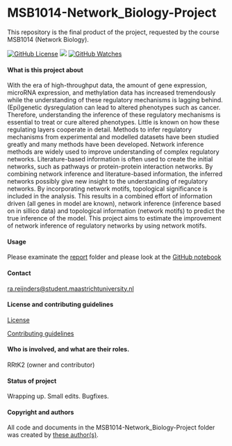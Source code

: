 # MSB1014-Network_Biology-Project
This repository is the final product of the project, requested by the course MSB1014 (Network Biology).

[![GitHub License](https://img.shields.io/github/license/Rrtk2/MSB1014-Network_Biology-Project)](https://github.com/Rrtk2/MSB1014-Network_Biology-Project/blob/master/LICENSE.md) ![](https://img.shields.io/badge/Status-Wrapping_up-green) [![GitHub Watches](https://img.shields.io/github/watchers/Rrtk2/MSB1014-Network_Biology-Project.svg?style=social&label=Watch&maxAge=2592000)](https://github.com/Rrtk2/MSB1014-Network_Biology-Project/watchers) 


#### What is this project about
With the era of high-throughput data, the amount of gene expression, microRNA expression, and methylation data has increased tremendously while the understanding of these regulatory mechanisms is lagging behind. (Epi)genetic dysregulation can lead to altered phenotypes such as cancer. Therefore, understanding the inference of these regulatory mechanisms is essential to treat or cure altered phenotypes. Little is known on how these regulating layers cooperate in detail. Methods to infer regulatory mechanisms from experimental and modelled datasets have been studied greatly and many methods have been developed. Network inference methods are widely used to improve understanding of complex regulatory networks. Literature-based information is often used to create the initial networks, such as pathways or protein-protein interaction networks. By combining network inference and literature-based information, the inferred networks possibly give new insight to the understanding of regulatory networks. By incorporating network motifs, topological significance is included in the analysis. This results in a combined effort of information driven (all genes in model are known), network inference (inference based on in sillico data) and topological information (network motifs) to predict the true inference of the model.
This project aims to estimate the improvement of network inference of regulatory networks by using network motifs.

#### Usage
Please examinate the [report](/Project/Report) folder and please look at the [GitHub notebook](/AUTHORS.md)


#### Contact
ra.reijnders@student.maastrichtuniversity.nl


#### License and contributing guidelines
[License](/LICENSE.md) 

[Contributing guidelines](/CONTRIBUTING.md) 


#### Who is involved, and what are their roles.
RRtK2 (owner and contributor)


#### Status of project
Wrapping up. Small edits. Bugfixes.


#### Copyright and authors
All code and documents in the MSB1014-Network_Biology-Project folder was created by [these author(s)](/AUTHORS.md).
